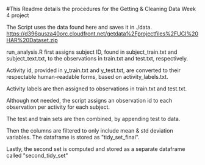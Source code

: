 #This Readme details the procedures for the Getting & Cleaning Data Week 4 project

The Script uses the data found here and saves it in ./data.
https://d396qusza40orc.cloudfront.net/getdata%2Fprojectfiles%2FUCI%20HAR%20Dataset.zip

run_analysis.R first assigns subject ID, found in subject_train.txt and subject_text.txt, to the observations in train.txt and test.txt, respectively. 

Activity id, provided in y_train.txt and y_test.txt, are converted to their respectable human-readable forms, based on activity_labels.txt.

Activity labels are then assigned to observations in train.txt and test.txt.

Although not needed, the script assigns an observation id to each observation per activity for each subject.

The test and train sets are then combined, by appending test to data.

Then the columns are filtered to only include mean & std deviation variables. The dataframe is stored as "tidy_set_final".

Lastly, the second set is computed and stored as a separate dataframe called "second_tidy_set"